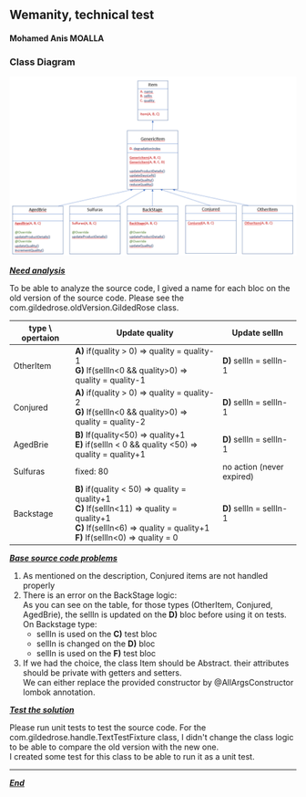 ## Wemanity, technical test
#### Mohamed Anis MOALLA

### Class Diagram

![Class Diagram](src/main/resources/classDiagram.png)


***<u>Need analysis</u>***

To be able to analyze the source code, I gived a name for each bloc on the old version of the source code.
Please see the com.gildedrose.oldVersion.GildedRose class.

type \ opertaion | Update quality| Update sellIn
------------- | -------------| -------------
OtherItem | **A)** if(quality > 0) => quality = quality-1 <br> **G)** If(sellIn<0 && quality>0) => quality = quality-1| **D)** sellIn = sellIn-1
Conjured | **A)** if(quality > 0) => quality = quality-2 <br> **G)** If(sellIn<0 && quality>0) => quality = quality-2| **D)** sellIn = sellIn-1
AgedBrie |  **B)** If(quality<50) => quality+1 <br> **E)** if(sellIn < 0 && quality <50) => quality = quality+1| **D)** sellIn = sellIn-1
Sulfuras | fixed: 80| no action (never expired)
Backstage | **B)** if(quality < 50) => quality = quality+1 <br> **C)** If(sellIn<11) => quality = quality+1 <br> **C)** If(sellIn<6) => quality = quality+1 <br> **F)** If(sellIn<0) => quality = 0| **D)** sellIn = sellIn-1

***<u>Base source code problems</u>***
1) As mentioned on the description, Conjured items are not handled properly
2) There is an error on the BackStage logic:<br>
    As you can see on the table, for those types (OtherItem, Conjured, AgedBrie), the sellIn is updated on the **D)** bloc before using it on tests.<br>
    On Backstage type:
   *    sellIn is used on the **C)** test bloc
   *    sellIn is changed on the **D)** bloc
   *    sellIn is used on the **F)** test bloc
3) If we had the choice, the class Item should be Abstract. their attributes should be private with getters and setters.<br>
We can either replace the provided constructor by @AllArgsConstructor lombok annotation.


***<u>Test the solution</u>***

Please run unit tests to test the source code.
For the com.gildedrose.handle.TextTestFixture class, I didn't change the class logic to be able to compare the old version with the new one.<br>
I created some test for this class to be able to run it as a unit test.

-----------------------------------------------------
***<u>End</u>***
